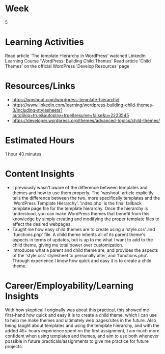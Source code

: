 # Week
5
# Learning Activities
Read article 'The template Hierarchy in WordPress'
watched LinkedIn Learning Course 'WordPress: Building Child Themes'
Read article 'Child Themes' on the official WordPress 'Develop Resources' page
# Resources/Links
- https://wpshout.com/wordpress-template-hierarchy/
- https://www.linkedin.com/learning/wordpress-building-child-themes-3/including-stylesheets?autoSkip=true&autoplay=true&resume=false&u=2223545
- https://developer.wordpress.org/themes/advanced-topics/child-themes/
# Estimated Hours
1 hour 40 minutes
# Content Insights
- I previously wasn't aware of the difference between templates and themes and how to use them properly. The 'wpshout' article explicitly tells the difference between the two, more specifically templates and the 'WordPress Template Hierarchy'. 'index.php' is the final fallback template page file for the template hierarchy. Once the hierarchy is understood, you can make WordPress themes that benefit from this knowledge by simply creating and modifying the proper template files to affect the desired webpages.    
- Taught me how easy child themes are to create using a 'style.css' and 'functions.php' file. A child theme inherits all of its parent theme's aspects in terms of updates, but is up to me what I want to add to the child theme, giving me total power over customization.     
- Introduces what a parent and child theme are, and provides the aspects of the 'style.css' stylesheet to personally alter, and 'functions.php'. Through experience I know how quick and easy it is to create a child theme.
# Career/Employability/Learning Insights
With how skeptical I originally was about this practical, this showed me first-hand how quick and easy it is to create a child theme, which I can use to help me make themes and ultimately web pages/sites in the future. Also being taught about templates and using the template hierarchy, and with the added 45+ hours experience spent on the first assignment, I am much more confident when using templates and themes, and aim to use both whenever possible in future practicals/assignments to give me practice for future projects.